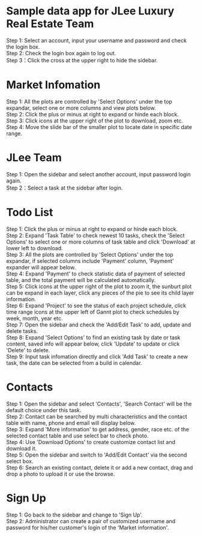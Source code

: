 # Sample data app for JLee Luxury Real Estate Team    

Step 1: Select an account, input your username and password and check the login box.  
Step 2: Check the login box again to log out.  
Step 3：Click the cross at the upper right to hide the sidebar.   

# Market Infomation  
Step 1: All the plots are controlled by 'Select Options' under the top expandar, select one or more columns and view plots below.  
Step 2: Click the plus or minus at right to expand or hinde each block.  
Step 3: Click icons at the upper right of the plot to download, zoom etc.  
Step 4: Move the slide bar of the smaller plot to locate date in specific date range.  

# JLee Team  
Step 1: Open the sidebar and select another account, input password login again.   
Step 2：Select a task at the sidebar after login.  
  # Todo List  
  Step 1: Click the plus or minus at right to expand or hinde each block.  
  Step 2: Expand 'Task Table' to check newest 10 tasks, check the 'Select Options' to select one or more columns of task table and click 'Download' at lower left to download.   
  Step 3: All the plots are controlled by 'Select Options' under the top expandar, if selected columns include 'Payment' column, 'Payment' expander will appear below.  
  Step 4: Expand 'Payment' to check statistic data of payment of selected table, and the total payment will be calculated automatically.  
  Step 5: Click icons at the upper right of the plot to zoom it, the sunburt plot can be expand in each layer, click any pieces of the pie to see its child layer information.   
  Step 6: Expand 'Project' to see the status of each project schedule, click time range icons at the upper left of Gannt plot to check schedules by week, month, year etc.  
  Step 7: Open the sidebar and check the 'Add/Edit Task' to add, update and delete tasks.   
  Step 8: Expand 'Select Options' to find an existing task by date or task content, saved info will appear below, click 'Update' to update or click 'Delete' to delete.  
  Step 9: Input task infomation directly and click 'Add Task' to create a new task, the date can be selected from a build in calendar.  
  # Contacts  
  Step 1: Open the sidebar and select 'Contacts', 'Search Contact' will be the default choice under this task.  
  Step 2: Contact can be searched by multi characteristics and the contact table with name, phone and email will display below.  
  Step 3: Expand 'More information' to get address, gender, race etc. of the selected contact table and use select bar to check photo.  
  Step 4: Use 'Download Options' to create customize contact list and download it.  
  Step 5: Open the sidebar and switch to 'Add/Edit Contact' via the second select box.  
  Step 6: Search an existing contact, delete it or add a new contact, drag and drop a photo to upload it or use the browse.  
  # Sign Up  
  Step 1: Go back to the sidebar and change to 'Sign Up'.  
  Step 2: Administrator can create a pair of customized username and password for his/her customer's login of the 'Market information'.  
  
  
  
  
